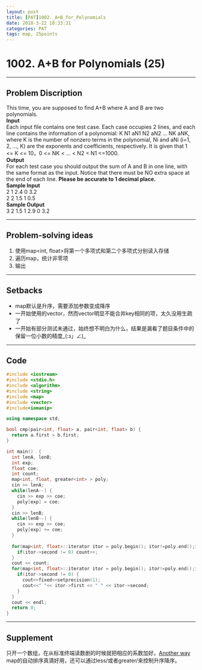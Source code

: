 ```yaml
---
layout: post
title: [PAT]1002._A+B_for_Polynomials
date: 2018-3-22 10:33:31
categories: PAT
tags: map, 25points
---
```


# 1002. A+B for Polynomials (25)
*****
## Problem Discription
This time, you are supposed to find A+B where A and B are two polynomials.</br>
**Input**</br>
Each input file contains one test case. Each case occupies 2 lines, and each line contains the information of a polynomial: K N1 aN1 N2 aN2 ... NK aNK, where K is the number of nonzero terms in the polynomial, Ni and aNi (i=1, 2, ..., K) are the exponents and coefficients, respectively. It is given that 1 <= K <= 10，0 <= NK < ... < N2 < N1 <=1000. </br>
**Output**</br>
For each test case you should output the sum of A and B in one line, with the same format as the input. Notice that there must be NO extra space at the end of each line. **Please be accurate to 1 decimal place.** </br> 
**Sample Input**</br>
2 1 2.4 0 3.2</br>
2 2 1.5 1 0.5</br>
**Sample Output**</br>
3 2 1.5 1 2.9 0 3.2</br>

*****
## Problem-solving ideas

1. 使用map<int, float>将第一个多项式和第二个多项式分别读入存储
2. 遍历map，统计非零项
3. 输出

*****
## Setbacks

* map默认是升序，需要添加参数变成降序
* 一开始使用的vector，然而vector明显不能合并key相同的项，太久没用生疏了
* 一开始有部分测试未通过，始终想不明白为什么，结果是漏看了题目条件中的保留一位小数的精度_(:з」∠)_

*****
## Code


```cpp
#include <iostream>
#include <stdio.h>
#include <algorithm>
#include <string>
#include <map>
#include <vector>
#include<iomanip>  

using namespace std;

bool cmp(pair<int, float> a, pair<int, float> b) {
  return a.first > b.first;
}

int main()  {
  int lenA, lenB;
  int exp;
  float coe;
  int count;
  map<int, float, greater<int> > poly;
  cin >> lenA;
  while(lenA--) {
    cin >> exp >> coe;
    poly[exp] = coe;
  }
  cin >> lenB;
  while(lenB--) {
    cin >> exp >> coe;
    poly[exp] += coe;
  }
  
  for(map<int, float>::iterator itor = poly.begin(); itor!=poly.end();itor++) {
    if(itor->second != 0) count++;
  }
  cout << count;
  for(map<int, float>::iterator itor = poly.begin(); itor!=poly.end();itor++) {
    if(itor->second != 0) {
      cout<<fixed<<setprecision(1);  
      cout<<" "<< itor->first << " " << itor->second;
    } 
  }
  cout << endl;
  return 0;
}

```

*****
## Supplement

只开一个数组，在从标准终端读数剧的时候就把相应的系数加好。[Another way](http://blog.csdn.net/dongfengkuayue/article/details/21224871)</br>
map的自动排序真滴好用，还可以通过less/<variable/>或者greater/<variable/>来控制升序降序。</br>

